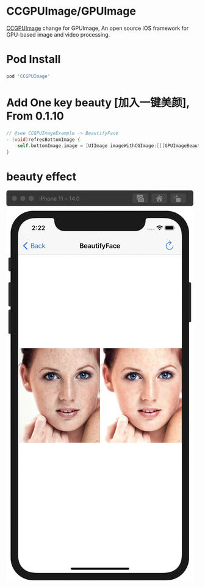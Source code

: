 # CCGPUImage/GPUImage #

[CCGPUImage](https://github.com/ccworld1000/CCGPUImage) change for GPUImage, An open source iOS framework for GPU-based image and video processing.

# Pod Install

```sh
pod 'CCGPUImage'
```

# Add One key beauty [加入一键美颜], From 0.1.10

```objective-c
// @see CCGPUImageExample -> BeautifyFace
- (void)refresBottomImage {
    self.bottomImage.image = [UIImage imageWithCGImage:[[[GPUImageBeautifyFilter alloc] init] newCGImageByFilteringImage:self.topImage.image]];
}
```

# beauty effect

![BeautifyFace.png](https://github.com/ccworld1000/CCGPUImage/blob/master/Screenshots/BeautifyFace.png?raw=true)

